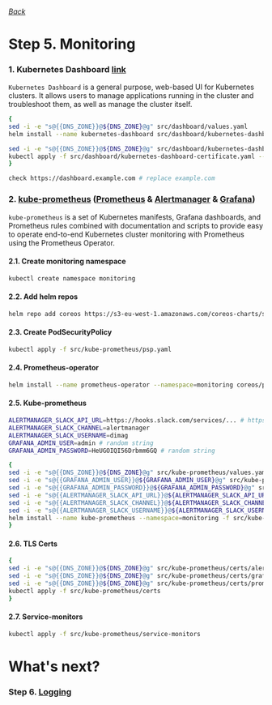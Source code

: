 ###### [Back](http://54.152.51.78:10080/ironjab/it-k8s/src/master/docs/step4.md)

# Step 5. Monitoring

### 1. Kubernetes Dashboard [link](https://github.com/kubernetes/dashboard)
`Kubernetes Dashboard` is a general purpose, web-based UI for Kubernetes clusters. It allows users to manage applications running in the cluster and troubleshoot them, as well as manage the cluster itself.

```sh
{
sed -i -e "s@{{DNS_ZONE}}@${DNS_ZONE}@g" src/dashboard/values.yaml
helm install --name kubernetes-dashboard src/dashboard/kubernetes-dashboard -f src/dashboard/values.yaml --namespace=kube-system

sed -i -e "s@{{DNS_ZONE}}@${DNS_ZONE}@g" src/dashboard/kubernetes-dashboard-certificate.yaml
kubectl apply -f src/dashboard/kubernetes-dashboard-certificate.yaml --namespace=kube-system
}

check https://dashboard.example.com # replace example.com
```

### 2. [kube-prometheus](https://github.com/coreos/prometheus-operator/tree/master/contrib/kube-prometheus) ([Prometheus](https://prometheus.io/) & [Alertmanager](https://prometheus.io/docs/alerting/alertmanager/) & [Grafana](https://grafana.com/))
`kube-prometheus` is a set of Kubernetes manifests, Grafana dashboards, and Prometheus rules combined with documentation and scripts to provide easy to operate end-to-end Kubernetes cluster monitoring with Prometheus using the Prometheus Operator.

#### 2.1. Create monitoring namespace
```sh
kubectl create namespace monitoring
```

#### 2.2. Add helm repos
```sh
helm repo add coreos https://s3-eu-west-1.amazonaws.com/coreos-charts/stable/
```

#### 2.3. Create PodSecurityPolicy
```sh
kubectl apply -f src/kube-prometheus/psp.yaml
```

#### 2.4. Prometheus-operator
```sh
helm install --name prometheus-operator --namespace=monitoring coreos/prometheus-operator
```

#### 2.5. Kube-prometheus
```sh
ALERTMANAGER_SLACK_API_URL=https://hooks.slack.com/services/... # https://api.slack.com/apps
ALERTMANAGER_SLACK_CHANNEL=alertmanager
ALERTMANAGER_SLACK_USERNAME=dimag
GRAFANA_ADMIN_USER=admin # random string
GRAFANA_ADMIN_PASSWORD=HeUGOIQI56Drbmm6GQ # random string

{
sed -i -e "s@{{DNS_ZONE}}@${DNS_ZONE}@g" src/kube-prometheus/values.yaml
sed -i -e "s@{{GRAFANA_ADMIN_USER}}@${GRAFANA_ADMIN_USER}@g" src/kube-prometheus/values.yaml
sed -i -e "s@{{GRAFANA_ADMIN_PASSWORD}}@${GRAFANA_ADMIN_PASSWORD}@g" src/kube-prometheus/values.yaml
sed -i -e "s@{{ALERTMANAGER_SLACK_API_URL}}@${ALERTMANAGER_SLACK_API_URL}@g" src/kube-prometheus/values.yaml
sed -i -e "s@{{ALERTMANAGER_SLACK_CHANNEL}}@${ALERTMANAGER_SLACK_CHANNEL}@g" src/kube-prometheus/values.yaml
sed -i -e "s@{{ALERTMANAGER_SLACK_USERNAME}}@${ALERTMANAGER_SLACK_USERNAME}@g" src/kube-prometheus/values.yaml
helm install --name kube-prometheus --namespace=monitoring -f src/kube-prometheus/values.yaml coreos/kube-prometheus
}
```

#### 2.6. TLS Certs
```sh
{
sed -i -e "s@{{DNS_ZONE}}@${DNS_ZONE}@g" src/kube-prometheus/certs/alertmanager-certificate.yaml
sed -i -e "s@{{DNS_ZONE}}@${DNS_ZONE}@g" src/kube-prometheus/certs/grafana-certificate.yaml
sed -i -e "s@{{DNS_ZONE}}@${DNS_ZONE}@g" src/kube-prometheus/certs/prometheus-certificate.yaml
kubectl apply -f src/kube-prometheus/certs
}
```

#### 2.7. Service-monitors
```sh
kubectl apply -f src/kube-prometheus/service-monitors
```

<!-- ## Demo

<p align="center">
  <a target="_blank" href="https://asciinema.org/a/197035">
  <img src="https://asciinema.org/a/197035.png" width="885"></image>
  </a>
</p> -->

# What's next?

### Step 6. [Logging](http://54.152.51.78:10080/ironjab/it-k8s/src/master/docs/step6.md)
